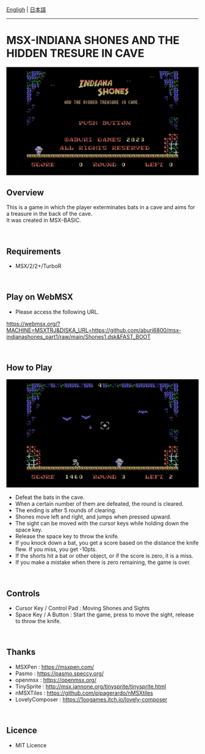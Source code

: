 [Engligh](README.md) | [日本語](README_ja.md)

---
# MSX-INDIANA SHONES AND THE HIDDEN TRESURE IN CAVE

<img src="image/01.png">

<br>

## Overview

This is a game in which the player exterminates bats in a cave and aims for a treasure in the back of the cave.  
It was created in MSX-BASIC.  

<br>

## Requirements

- MSX/2/2+/TurboR

<br>

## Play on WebMSX

- Please access the following URL.

https://webmsx.org/?MACHINE=MSXTRJ&DISKA_URL=https://github.com/aburi6800/msx-indianashones_part1/raw/main/Shones1.dsk&FAST_BOOT

<br>

## How to Play

<img src="image/02.png">

- Defeat the bats in the cave.
- When a certain number of them are defeated, the round is cleared.
- The ending is after 5 rounds of clearing.
- Shones move left and right, and jumps when pressed upward.
- The sight can be moved with the cursor keys while holding down the space key.
- Release the space key to throw the knife.
- If you knock down a bat, you get a score based on the distance the knife flew. If you miss, you get -10pts.
- If the shorts hit a bat or other object, or if the score is zero, it is a miss.
- If you make a mistake when there is zero remaining, the game is over.

<br>

## Controls

- Cursor Key / Control Pad : Moving Shones and Sights
- Space Key / A Button : Start the game, press to move the sight, release to throw the knife.

<br>

## Thanks

- MSXPen : https://msxpen.com/
- Pasmo : https://pasmo.speccy.org/
- openmsx : https://openmsx.org/
- TinySprite : http://msx.jannone.org/tinysprite/tinysprite.html
- nMSXTiles : https://github.com/pipagerardo/nMSXtiles
- LovelyComposer : https://1oogames.itch.io/lovely-composer

<br>

## Licence

- MIT Licence
